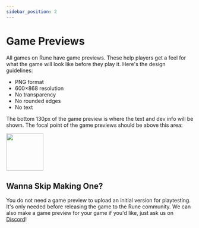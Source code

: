```yaml
---
sidebar_position: 2
---
```


# Game Previews

All games on Rune have game previews. These help players get a feel for what the game will look like before they play it. Here's the design guidelines:

- PNG format
- 600×868 resolution
- No transparency
- No rounded edges
- No text

The bottom 130px of the game preview is where the text and dev info will be shown. The focal point of the game previews should be above this area:

<img src="/img/publishing/game-preview-example.png" height="100" />

## Wanna Skip Making One?

You do not need a game preview to upload an initial version for playtesting. It's only needed before releasing the game to the Rune community. We can also make a game preview for your game if you'd like, just ask us on [Discord](https://discord.gg/rune-devs)!

